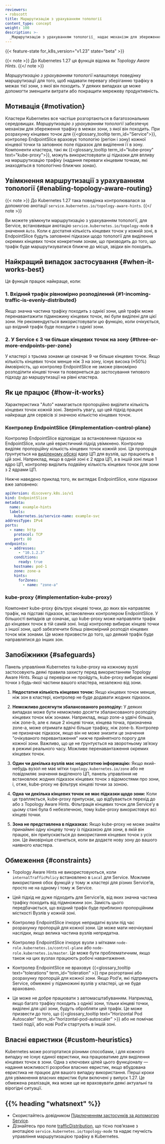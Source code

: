 ```yaml
---
reviewers:
- robscott
title: Маршрутизацію з урахуванням топології
content_type: concept
weight: 100
description: >-
  _Маршрутизацію з урахуванням топології_ надає механізм для збереження мережевого трафіку в межах зони, з якої він походить. Віддача переваги трафіку в межах однієї зони між Podʼами в вашому кластері може допомогти з надійністю, продуктивністю (мережевою затримкою та пропускною здатністю) або вартістю.
---
```


<!-- overview -->

{{< feature-state for_k8s_version="v1.23" state="beta" >}}

{{< note >}}
До Kubernetes 1.27 ця функція відома як _Topology Aware Hints_.
{{</ note >}}

_Маршрутизацію з урахуванням топології_ налаштовує поведінку маршрутизації для того, щоб надавати перевагу зберіганню трафіку в межах тієї зони, з якої він походить. У деяких випадках це може допомогти зменшити витрати або покращити мережеву продуктивність.

<!-- body -->

## Мотивація {#motivation}

Кластери Kubernetes все частіше розгортаються в багатозональних середовищах. _Маршрутизацію з урахуванням топології_ забезпечує механізм для збереження трафіку в межах зони, з якої він походить. При розрахунку кінцевих точок для {{<glossary_tooltip term_id="Service">}}, контролер EndpointSlice враховує топологію (регіон і зону) кожної кінцевої точки та заповнює поле підказок для виділення її в зону. Компоненти кластера, такі як {{<glossary_tooltip term_id="kube-proxy" text="kube-proxy">}}, можуть використовувати ці підказки для впливу на маршрутизацію трафіку (надання переваги кінцевим точкам, які знаходяться в топологічно ближчих зонах).

## Увімкнення маршрутизації з урахуванням топології {#enabling-topology-aware-routing}

{{< note >}}
До Kubernetes 1.27 така поведінка контролювалася за допомогою анотації `service.kubernetes.io/topology-aware-hints`.
{{</ note >}}

Ви можете увімкнути маршрутизацію з урахуванням топології, для Service, встановивши анотацію `service.kubernetes.io/topology-mode` в значення `Auto`. Коли є достатня кількість кінцевих точок у кожній зоні, в EndpointSlice будуть заповнені підказки щодо топології для виділення окремих кінцевих точок конкретним зонам, що призводить до того, що трафік буде маршрутизуватися ближче до місця, звідки він походить.

## Найкращий випадок застосування {#when-it-works-best}

Ця функція працює найкраще, коли:

### 1. Вхідний трафік рівномірно розподілений {#1-incoming-traffic-is-evenly-distributed}

Якщо значна частина трафіку походить з однієї зони, цей трафік може перенавантажити підмножину кінцевих точок, які були виділені для цієї зони. Не рекомендується використовувати цю функцію, коли очікується, що вхідний трафік буде походити з однієї зони.

### 2. У Service є 3 чи більше кінцевих точок на зону {#three-or-more-endpoints-per-zone}

У кластері з трьома зонами це означає 9 чи більше кінцевих точок. Якщо кількість кінцевих точок менше ніж 3 на зону, існує висока (≈50%) ймовірність, що контролер EndpointSlice не зможе рівномірно розподілити кінцеві точки та повернеться до застосування типового підходу до маршрутизації на рівні кластера.

## Як це працює {#how-it-works}

Характеристика "Auto" намагається пропорційно виділити кількість кінцевих точок кожній зоні. Зверніть увагу, що цей підхід працює найкраще для сервісів зі значною кількістю кінцевих точок.

### Контролер EndpointSlice {#implementation-control-plane}

Контролер EndpointSlice відповідає за встановлення підказок на EndpointSlice, коли цей евристичний підхід увімкнено. Контролер виділяє пропорційну кількість кінцевих точок кожній зоні. Ця пропорція ґрунтується на [виділеному обсязі](/docs/tasks/administer-cluster/reserve-compute-resources/#node-allocatable) ядер ЦП для вузлів, що працюють в цій зоні. Наприклад, якщо в одній зоні є 2 ядра ЦП, а в іншій зоні лише 1 ядро ЦП, контролер виділить подвійну кількість кінцевих точок для зони з 2 ядрами ЦП.

Нижче наведено приклад того, як виглядає EndpointSlice, коли підказки вже заповнено:

```yaml
apiVersion: discovery.k8s.io/v1
kind: EndpointSlice
metadata:
  name: example-hints
  labels:
    kubernetes.io/service-name: example-svc
addressType: IPv4
ports:
  - name: http
    protocol: TCP
    port: 80
endpoints:
  - addresses:
      - "10.1.2.3"
    conditions:
      ready: true
    hostname: pod-1
    zone: zone-a
    hints:
      forZones:
        - name: "zone-a"
```

### kube-proxy {#implementation-kube-proxy}

Компонент kube-proxy фільтрує кінцеві точки, до яких він направляє трафік, на підставі підказок, встановлених контролером EndpointSlice. У більшості випадків це означає, що kube-proxy може направляти трафік до кінцевих точок в тій самій зоні. Іноді контролер вибирає кінцеві точки з іншої зони, щоб забезпечити більш рівномірний розподіл кінцевих точок між зонами. Це може призвести до того, що деякий трафік буде направлятися до інших зон.

## Запобіжники {#safeguards}

Панель управління Kubernetes та kube-proxy на кожному вузлі застосовують деякі правила захисту перед використанням Topology Aware Hints. Якщо ці перевірки не пройдуть, kube-proxy вибирає кінцеві точки з будь-якої частини вашого кластера, незалежно від зони.

1. **Недостатня кількість кінцевих точок:** Якщо кінцевих точок менше, ніж зон в кластері, контролер не буде додавати жодних підказок.

2. **Неможливо досягнути збалансованого розподілу:** У деяких випадках може бути неможливо досягти збалансованого розподілу кінцевих точок між зонами. Наприклад, якщо zone-a удвічі більша, ніж zone-b, але є лише 2 кінцеві точки, кінцева точка, призначена zone-a, може отримати вдвічі більше трафіку, ніж zone-b. Контролер не призначає підказок, якщо він не може знизити це значення "очікуваного перевантаження" нижче прийнятного порогу для кожної зони. Важливо, що це не ґрунтується на зворотньому звʼязку в режимі реального часу. Можливе перенавантаження окремих кінцевих точок.

3. **Один чи декілька вузлів має недостатню інформацію:** Якщо який-небудь вузол не має мітки `topology.kubernetes.io/zone` або не повідомляє значення виділеного ЦП, панель управління не встановлює жодних підказок кінцевих точок з відомостями про зони, і, отже, kube-proxy не фільтрує кінцеві точки за зоною.

4. **Одна чи декілька кінцевих точок не має підказки щодо зони:** Коли це трапляється, kube-proxy припускає, що відбувається перехід до або з Topology Aware Hints. Фільтрація кінцевих точок для Serviceʼу в цьому стані була б небезпечною, тому kube-proxy використовує всі кінцеві точки.

5. **Зона не представлена в підказках:** Якщо kube-proxy не може знайти принаймні одну кінцеву точку із підказкою для зони, в якій він працює, він припускається до використання кінцевих точок з усіх зон. Це ймовірніше станеться, коли ви додаєте нову зону до вашого наявного кластера.

## Обмеження {#constraints}

* Topology Aware Hints не використовуються, коли `internalTrafficPolicy` встановлено в `Local` для Service. Можливе використання обох функцій у тому ж кластері для різних Serviceʼів, просто не на одному і тому ж Service.

* Цей підхід не дуже підходить для Serviceʼів, від яких значна частина трафіку походить від підмножини зон. Замість цього передбачається, що вхідний трафік буде приблизно пропорційним місткості Вузлів у кожній зоні.

* Контролер EndpointSlice ігнорує непридатні вузли під час розрахунку пропорцій для кожної зони. Це може мати неочікувані наслідки, якщо велика частина вузлів непридатна.

* Контролер EndpointSlice ігнорує вузли з мітками `node-role.kubernetes.io/control-plane` або `node-role.kubernetes.io/master`. Це може бути проблематичним, якщо також на цих вузлах працюють робочі навантаження.

* Контролер EndpointSlice не враховує {{<glossary_tooltip text="tolerations" term_id="toleration" >}} при розгортанні або розрахунку пропорцій для кожної зони. Якщо Podʼи, які підтримують Service, обмежені у підмножині вузлів у кластері, це не буде враховано.

* Це може не добре працювати з автомасштабуванням. Наприклад, якщо багато трафіку походить з однієї зони, тільки кінцеві точки, виділені для цієї зони, будуть обробляти цей трафік. Це може призвести до того, що {{<glossary_tooltip text="Horizontal Pod Autoscaler" term_id="horizontal-pod-autoscaler" >}} або не помічає такої події, або нові Podʼи стартують в іншій зоні.

## Власні евристики {#custom-heuristics}

Kubernetes може розгортатися різними способами, і для кожного випадку не існує єдиної евристики, яка працюватиме для виділення кінцевих точок в зони. Одна з ключових цілей цього функціоналу — надання можливості розробки власних евристик, якщо вбудована евристика не працює для вашого випадку використання. Перші кроки для увімкнення власних евристик були включені у випуск 1.27. Це обмежена реалізація, яка може ще не враховувати деякі актуальні та вірогідні ситуації.

## {{% heading "whatsnext" %}}

* Скористайтесь довідником [Підключенням застосунків за допомогою Service](/docs/tutorials/services/connect-applications-service/).
* Дізнайтесь про поле [trafficDistribution](/docs/concepts/services-networking/service/#trafic-distribution), що тісно повʼязане з анотацією `service.kubernetes.io/topology-mode` та надає гнучкість управління маршрутизацією трафіку в Kubernetes.
